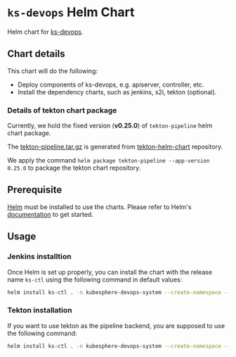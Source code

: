 # `ks-devops` Helm Chart

Helm chart for [ks-devops](https://github.com/kubesphere/ks-devops).

## Chart details

This chart will do the following:
* Deploy components of ks-devops, e.g. apiserver, controller, etc.
* Install the dependency charts, such as jenkins, s2i, tekton (optional).

### Details of tekton chart package

Currently, we hold the fixed version (**v0.25.0**) of `tekton-pipeline` helm chart package. 

The [tekton-pipeline.tar.gz](charts/tekton-pipeline-0.25.0.tgz) is generated from [tekton-helm-chart](https://github.com/cdfoundation/tekton-helm-chart) repository. 

We apply the command `helm package tekton-pipeline --app-version 0.25.0` to package the tekton chart repository.


## Prerequisite

[Helm](https://helm.sh) must be installed to use the charts.
Please refer to Helm's [documentation](https://helm.sh/docs/) to get started.

## Usage

### Jenkins installtion

Once Helm is set up properly, you can install the chart with the release name `ks-ctl` using the following command in default values:

```bash
helm install ks-ctl . -n kubesphere-devops-system --create-namespace --set charts.jenkins.enabled=true 
```

### Tekton installation

If you want to use tekton as the pipeline backend, you are supposed to use the following command:

```bash
helm install ks-ctl . -n kubesphere-devops-system --create-namespace --set charts.tekton.enabled=true --set image.controller.tag=tekton-support
```
